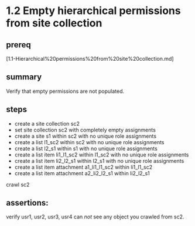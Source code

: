 # 1.2 Empty hierarchical permissions from site collection

## prereq

[1.1-Hierarchical%20permissions%20from%20site%20collection.md]

## summary

Verify that empty permissions are not populated.

## steps

* create a site collection sc2
* set site collection sc2 with completely empty  assignments
* create a site s1 within sc2 with no unique role assignments
* create a list l1_sc2 within sc2 with no unique role assignments
* create a list l2_s1 within s1 with no unique role assignments
* create a list item li1_l1_sc2 within l1_sc2 with no unique role assignments
* create a list item li2_l2_s1 within l2_s1 with no unique role assignments
* create a list item attachment a1_li1_l1_sc2 within li1_l1_sc2
* create a list item attachment a2_li2_l2_s1 within li2_l2_s1

crawl sc2

## assertions:

verify usr1, usr2, usr3, usr4 can *not* see any object you crawled from sc2.
